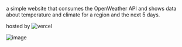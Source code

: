a simple website that consumes the OpenWeather API and shows data about temperature and climate for a region and the next 5 days.


hosted by ![vercel](tempo360-seu-app-de-clima-projects.vercel.app)

![image](https://github.com/user-attachments/assets/2edeb947-0eaf-4361-b82f-a93455132dfb)
